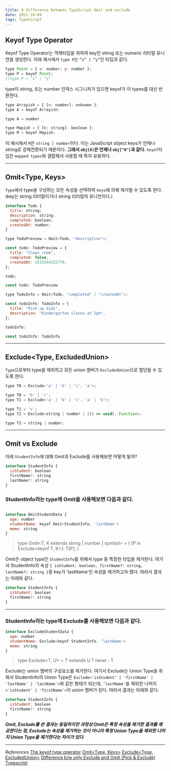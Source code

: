 ```yaml
---
title: A difference between TypeScript Omit and exclude
date: 2021-10-04
tags: TypeScript
---
```


## Keyof Type Operator

Keyof Type Operator는 객체타입을 취하여 key인 stirng 또는 numeric 리터럴 유니언을 생성한다. 아래 예시에서 `type P`는 `“x” | “y”`인 타입과 같다.

```javascript
type Point = { x: number; y: number };
type P = keyof Point;
//type P = “x” | “y”
```

type이 string, 또는 number 인덱스 시그니처가 있으면 keyof가 이 types를 대신 반환한다.

```javascript
type Arrayish = { [n: number]: unknown };
type A = keyof Arrayish;

type A = number

type Mapish = { [k: string]: boolean };
type M = keyof Mapish;
```

이 예시에서 `M`은 `string | number`이다. 이는 JavaScript object keys가 언제나 string로 강제전환되기 때문이다. **그래서 `obj[0]`은 언제나 `obj["0"]`과 같다.** `keyof`타입은 `mapped types`와 결합해서 사용할 때 특히 유용하다.

---

## Omit\<Type, Keys\>

`Type`에서 type을 구성하는 모든 속성을 선택하여 `keys`에 의해 제거될 수 있도록 한다. (key는 string 리터럴이거나 string 리터럴의 유니언이다.)

```javascript
interface Todo {
  title: string;
  description: string;
  completed: boolean;
  createdAt: number;
}

type TodoPreview = Omit<Todo, "description">;

const todo: TodoPreview = {
  title: "Clean room",
  completed: false,
  createdAt: 1615544252770,
};

todo;

const todo: TodoPreview

type TodoInfo = Omit<Todo, "completed" | "createdAt">;

const todoInfo: TodoInfo = {
  title: "Pick up kids",
  description: "Kindergarten closes at 5pm",
};

todoInfo;

const todoInfo: TodoInfo
```

---

## Exclude\<Type, ExcludedUnion\>

`Type`으로부터 type을 제외하고 모든 union 멤버가 `ExcludedUnion`으로 할당될 수 있도록 한다.

```javascript
type T0 = Exclude<'a' | 'b' | 'c', 'a'>;

type T0 = 'b' | 'c';
type T1 = Exclude<'a' | 'b' | 'c', 'a' | 'b'>;

type T1 = 'c';
type T2 = Exclude<string | number | (() => void), Function>;

type T2 = string | number;
```

---

## Omit vs Exclude

아래 `StudentInfo`에 대해 Omit과 Exclude를 사용해보면 어떻게 될까?

```javascript
interface StudentInfo {
  isStudent: boolean
  firstName?: string
  lastName?: string
}
```

### StudentInfo라는 type에 Omit을 사용해보면 다음과 같다.

```javascript

interface OmitStudentData {
  age: number
  studentName: keyof Omit<StudentInfo, 'lastName'>
  memo: string
}
```

> type Omit\<T, K extends string | number | symbol\> = { [P in Exclude\<keyof T, K\>]: T\[P\]; }

Omit은 object type인 `StudentInfo`를 취해서 type 중 특정한 타입을 제거한다. 여기서 StudentInfo의 속성 `{ isStudent: boolean, firstName?: string, lastName?: string }`중 key가 'lastName'인 속성을 제거하고자 했다. 따라서 결과는 아래와 같다.

```javascript
interface StudentInfo {
  isStudent: boolean
  firstName?: string
}
```

---

### StudentInfo라는 type에 Exclude를 사용해보면 다음과 같다.

```javascript
interface ExcludeStudentData {
  age: number
  studentName: Exclude<keyof StudentInfo, 'lastName'>
  memo: string
}
```

> type Exclude\<T, U\> = T extends U ? never : T

Exclude는 union 멤버의 구성요소를 제거한다. 여기서 Exclude는 Union Type을 취해서 StudentInfo의 Union Type은 `Exclude<'isStudent' | 'firstName' | 'lastName' | 'lastName'>`와 같은 형태가 되는데, `'lastName'`을 제외한 나머지 `<'isStudent' | 'firstName'>`이 union 멤버가 된다. 따라서 결과는 아래와 같다.

```javascript
interface StudentInfo {
  isStudent: boolean
  firstName?: string
}
```

**_Omit, Exclude를 쓴 결과는 동일하지만 과정상 Omit은 특정 속성을 제거한 결과를 제공한다는 점, Exclude는 속성을 제거하는 것이 아니라 특정 Union Type을 제외한 나머지 Union Type을 제거한다는 차이가 있다._**

---

_References_
[The keyof type operator](https://www.typescriptlang.org/docs/handbook/2/keyof-types.html#the-keyof-type-operator)
[Omit<Type, Keys>](https://www.typescriptlang.org/docs/handbook/utility-types.html#omittype-keys)
[Exclude<Type, ExcludedUnion>](https://www.typescriptlang.org/docs/handbook/utility-types.html#excludetype-excludedunion)
[Difference b/w only Exclude and Omit (Pick & Exclude) Typescript](https://stackoverflow.com/questions/56916532/difference-b-w-only-exclude-and-omit-pick-exclude-typescript)
